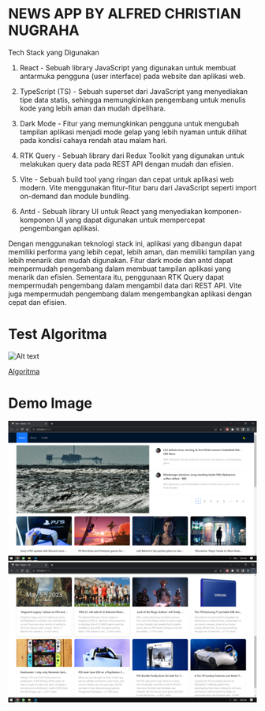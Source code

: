 # NEWS APP BY ALFRED CHRISTIAN NUGRAHA

Tech Stack yang Digunakan

1. React - Sebuah library JavaScript yang digunakan untuk membuat antarmuka pengguna (user interface) pada website dan aplikasi web.

2. TypeScript (TS) - Sebuah superset dari JavaScript yang menyediakan tipe data statis, sehingga memungkinkan pengembang untuk menulis kode yang lebih aman dan mudah dipelihara.

3. Dark Mode - Fitur yang memungkinkan pengguna untuk mengubah tampilan aplikasi menjadi mode gelap yang lebih nyaman untuk dilihat pada kondisi cahaya rendah atau malam hari.
4. RTK Query - Sebuah library dari Redux Toolkit yang digunakan untuk melakukan query data pada REST API dengan mudah dan efisien.

5. Vite - Sebuah build tool yang ringan dan cepat untuk aplikasi web modern. Vite menggunakan fitur-fitur baru dari JavaScript seperti import on-demand dan module      bundling.

6. Antd - Sebuah library UI untuk React yang menyediakan komponen-komponen UI yang dapat digunakan untuk mempercepat pengembangan aplikasi.

Dengan menggunakan teknologi stack ini, aplikasi yang dibangun dapat memiliki performa yang lebih cepat, lebih aman, dan memiliki tampilan yang lebih menarik dan mudah digunakan. Fitur dark mode dan antd dapat mempermudah pengembang dalam membuat tampilan aplikasi yang menarik dan efisien. Sementara itu, penggunaan RTK Query dapat mempermudah pengembang dalam mengambil data dari REST API. Vite juga mempermudah pengembang dalam mengembangkan aplikasi dengan cepat dan efisien.
# Test Algoritma

![Alt text]([https://github.com/SwitchZer/test-algoritma-js/blob/03db332fdefaa0705b3115d63c9d7ee6768fdbe5/demo1.PNG])

[Algoritma](https://github.com/SwitchZer/test-algoritma-js)

# Demo Image
![Alt text](https://github.com/SwitchZer/test-image/blob/b6f91a98ea5e3297eb62f097871f3826e741def2/1.PNG)
![Alt text](https://github.com/SwitchZer/test-image/blob/b6f91a98ea5e3297eb62f097871f3826e741def2/2.PNG)
